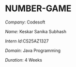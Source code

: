 # NUMBER-GAME

*Company*: Codesoft

*Name*: Keskar Sanika Subhash

*Intern Id*:CS25AZ1327

*Domain*: Java Programming

*Duration*: 4 Weeks
